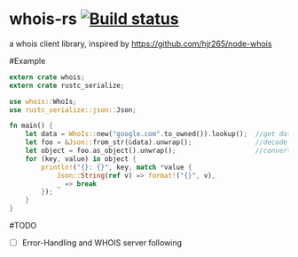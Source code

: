 # whois-rs [![Build status](https://api.travis-ci.org/Vikaton/whois-rs.svg?branch=master)](https://travis-ci.org/Vikaton/whois-rs)
a whois client library, inspired by https://github.com/hjr265/node-whois

#Example

```rust
extern crate whois;
extern crate rustc_serialize;

use whois::WhoIs;
use rustc_serialize::json::Json;

fn main() {
    let data = WhoIs::new("google.com".to_owned()).lookup();  //get data in JSON format
    let foo = &Json::from_str(&data).unwrap();                //decode JSON
    let object = foo.as_object().unwrap();                    //convert it into a BTreeMap
    for (key, value) in object {
        println!("{}: {}", key, match *value {
            Json::String(ref v) => format!("{}", v),
            _ => break
        });
    }
}
```

#TODO
- [ ] Error-Handling and WHOIS server following

